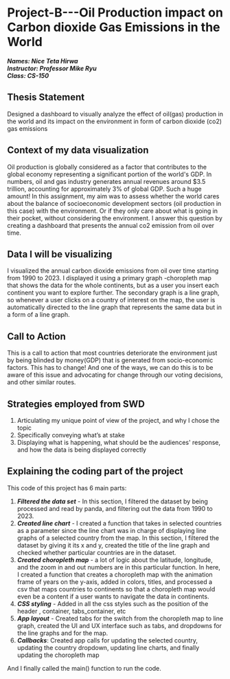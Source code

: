 # Project-B---Oil Production impact on Carbon dioxide Gas Emissions in the World

***Names: Nice Teta Hirwa*** <br />
***Instructor: Professor Mike Ryu*** <br />
***Class: CS-150*** <br />


## Thesis Statement
Designed a dashboard to visually analyze the effect of oil(gas) production in the world and its impact on the environment in
form of carbon dioxide (co2) gas emissions

## Context of my data visualization
Oil production is globally considered as a factor that contributes to the global economy representing a significant portion of the world's GDP.
In numbers,  oil and gas industry generates annual revenues around $3.5 trillion, accounting for approximately 3% of global GDP. Such
a huge amount! In this assignment, my aim was to assess whether the world cares about the balance of
socioeconomic development sectors (oil production in this case) with the environment. Or if they only care about what is going in their pocket,
without considering the environment. I answer this question by creating a dashboard that presents the annual co2 emission from oil over time.

## Data I will be visualizing
I visualized the annual carbon dioxide emissions from oil over time starting from 1990 to 2023. 
I displayed it using a primary graph -choropleth map that shows the data for the whole continents, but as a user you 
insert each continent you want to explore further. The secondary graph is a line graph, so whenever a user clicks on a country
of interest on the map, the user is automatically directed to the line graph that represents the same data
but in a form of a line graph.

## Call to Action
This is a call to action that most countries deteriorate the environment just by being blinded by money(GDP) that is generated from socio-economic factors.
This has to change! And one of the ways, we can do this is to be aware of this issue and advocating for change through our voting decisions,
and other similar routes.


## Strategies employed from SWD
1.  Articulating my unique point of view of the project, and why I chose the topic
2. Specifically conveying what’s at stake
3. Displaying what is happening, what should be the audiences' response, and how the data is being displayed correctly

## Explaining the coding part of the project
This code of this project has 6 main parts:
1. ***Filtered the data set*** - In this section, I filtered the dataset by being processed and read by panda, and filtering out 
the data from 1990 to 2023.
2. ***Created line chart*** - I created a function that takes in selected countries as a parameter since the line chart was in charge of displaying
line graphs of a selected country from the map. In this section, I filtered the dataset by giving it its x and y, created the title of the line graph 
and checked whether particular countries are in the dataset. 
3. ***Created choropleth map*** - a lot of logic about the latitude, longitude, and the zoom in and out numbers are in this particular function.
In here, I created a function that creates a choropleth map with the animation frame of years on the y-axis, added in colors, titles, and 
processed a csv that maps countries to continents so that a choropleth map would even be a content if a user wants to navigate the data in
continents.
4. ***CSS styling*** - Added in all the css styles such as the position of the header , container, tabs_container, etc
5. ***App layout*** - Created tabs for the switch from the choropleth map to line graph, created the UI and UX interface such as tabs, and
dropdowns for the line graphs and for the map.
6. ***Callbacks***: Created app calls for updating the selected country, updating the country dropdown, updating line charts, 
and finally updating the choropleth map

And I finally called the main() function to run the code.


